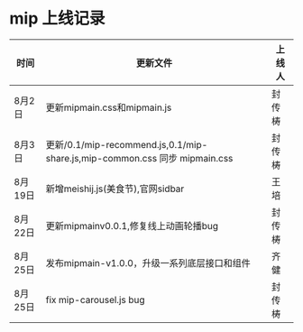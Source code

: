 # mip  上线记录

时间|更新文件|上线人
----|----|----
8月2日|更新mipmain.css和mipmain.js|封传梼
8月3日|更新/0.1/mip-recommend.js,0.1/mip-share.js,mip-common.css 同步 mipmain.css|封传梼
8月19日|新增meishij.js(美食节),官网sidbar|王培
8月22日|更新mipmainv0.0.1,修复线上动画轮播bug|封传梼
8月25日|发布mipmain-v1.0.0，升级一系列底层接口和组件|齐健
8月25日|fix mip-carousel.js bug|封传梼
